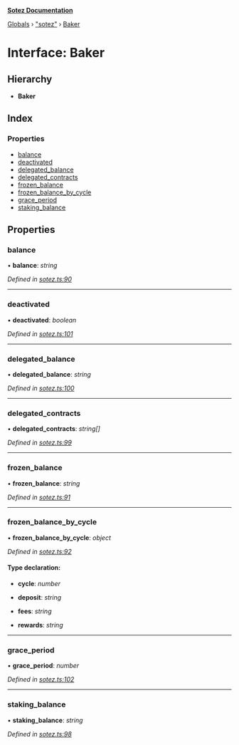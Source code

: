 **[Sotez Documentation](../README.md)**

[Globals](../README.md) › [&quot;sotez&quot;](../modules/_sotez_.md) › [Baker](_sotez_.baker.md)

# Interface: Baker

## Hierarchy

* **Baker**

## Index

### Properties

* [balance](_sotez_.baker.md#balance)
* [deactivated](_sotez_.baker.md#deactivated)
* [delegated_balance](_sotez_.baker.md#delegated_balance)
* [delegated_contracts](_sotez_.baker.md#delegated_contracts)
* [frozen_balance](_sotez_.baker.md#frozen_balance)
* [frozen_balance_by_cycle](_sotez_.baker.md#frozen_balance_by_cycle)
* [grace_period](_sotez_.baker.md#grace_period)
* [staking_balance](_sotez_.baker.md#staking_balance)

## Properties

###  balance

• **balance**: *string*

*Defined in [sotez.ts:90](https://github.com/AndrewKishino/sotez/blob/0fceff4/src/sotez.ts#L90)*

___

###  deactivated

• **deactivated**: *boolean*

*Defined in [sotez.ts:101](https://github.com/AndrewKishino/sotez/blob/0fceff4/src/sotez.ts#L101)*

___

###  delegated_balance

• **delegated_balance**: *string*

*Defined in [sotez.ts:100](https://github.com/AndrewKishino/sotez/blob/0fceff4/src/sotez.ts#L100)*

___

###  delegated_contracts

• **delegated_contracts**: *string[]*

*Defined in [sotez.ts:99](https://github.com/AndrewKishino/sotez/blob/0fceff4/src/sotez.ts#L99)*

___

###  frozen_balance

• **frozen_balance**: *string*

*Defined in [sotez.ts:91](https://github.com/AndrewKishino/sotez/blob/0fceff4/src/sotez.ts#L91)*

___

###  frozen_balance_by_cycle

• **frozen_balance_by_cycle**: *object*

*Defined in [sotez.ts:92](https://github.com/AndrewKishino/sotez/blob/0fceff4/src/sotez.ts#L92)*

#### Type declaration:

* **cycle**: *number*

* **deposit**: *string*

* **fees**: *string*

* **rewards**: *string*

___

###  grace_period

• **grace_period**: *number*

*Defined in [sotez.ts:102](https://github.com/AndrewKishino/sotez/blob/0fceff4/src/sotez.ts#L102)*

___

###  staking_balance

• **staking_balance**: *string*

*Defined in [sotez.ts:98](https://github.com/AndrewKishino/sotez/blob/0fceff4/src/sotez.ts#L98)*